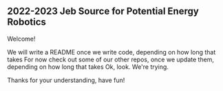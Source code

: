 ## 2022-2023 Jeb Source for Potential Energy Robotics

Welcome!

We will write a README once we write code, depending on how long that takes
For now check out some of our other repos, once we update them, depending on how long that takes
Ok, look. We're trying. 

Thanks for your understanding, have fun!